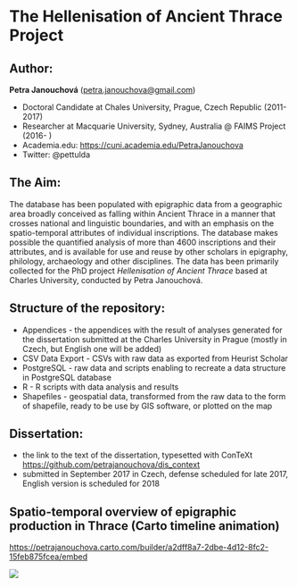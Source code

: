 # The Hellenisation of Ancient Thrace Project

## Author: 
**Petra Janouchová** (petra.janouchova@gmail.com)
* Doctoral Candidate at Chales University, Prague, Czech Republic (2011-2017)
* Researcher at Macquarie University, Sydney, Australia @ FAIMS Project (2016- )
* Academia.edu: https://cuni.academia.edu/PetraJanouchova
* Twitter: @pettulda

## The Aim:
The database has been populated with epigraphic data from a geographic area broadly conceived as falling within Ancient Thrace in a manner that crosses national and linguistic boundaries, and with an emphasis on the spatio-temporal attributes of individual inscriptions. The database makes possible the quantified analysis of more than 4600 inscriptions and their attributes, and is available for use and reuse by other scholars in epigraphy, philology, archaeology and other disciplines.
The data has been primarily collected for the PhD project _Hellenisation of Ancient Thrace_ based at Charles University, conducted by Petra Janouchová.

## Structure of the repository:
* Appendices - the appendices with the result of analyses generated for the dissertation submitted at the Charles University in Prague (mostly in Czech, but English one will be added)
* CSV Data Export - CSVs with raw data as exported from Heurist Scholar
* PostgreSQL - raw data and scripts enabling to recreate a data structure in PostgreSQL database
* R - R scripts with data analysis and results
* Shapefiles - geospatial data, transformed from the raw data to the form of shapefile, ready to be use by GIS software, or plotted on the map

## Dissertation:
* the link to the text of the dissertation, typesetted with ConTeXt https://github.com/petrajanouchova/dis_context
* submitted in September 2017 in Czech, defense scheduled for late 2017, English version is scheduled for 2018 

## Spatio-temporal overview of epigraphic production in Thrace (Carto timeline animation)
https://petrajanouchova.carto.com/builder/a2dff8a7-2dbe-4d12-8fc2-15feb875fcea/embed

<p align="left">
  <img src="https://github.com/petrajanouchova/hat_project/blob/master/Temporal%20Animation/Carto/Carto_Inscriptions_299AD.png"/>
</p>